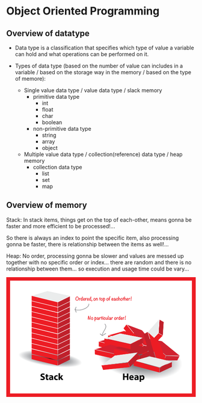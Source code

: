 # Object Oriented Programming 
## Overview of datatype 
- Data type is a classification that specifies which type of value a variable can hold and what operations can be performed on it.

- Types of data type (based on the number of value can includes in a variable / based on the storage way in the memory / based on the type of memore):
	- Single value data type / value data type / slack memory
		- primitive data type
			- int
			- float
			- char
			- boolean
		- non-primitive data type
			- string
			- array
			- object
	- Multiple value data type / collection(reference) data type / heap memory
		- collection data type
			- list
			- set
			- map

## Overview of memory
Stack: In stack items, things get on the top of each-other, means gonna be faster and more efficient to be processed!...

So there is always an index to point the specific item, also processing gonna be faster, there is relationship between the items as well!...

Heap: No order, processing gonna be slower and values are messed up together with no specific order or index... there are random and there is no relationship between them... so execution and usage time could be vary...

![Stack vs Heap](img/Slack_Heap.png) 
